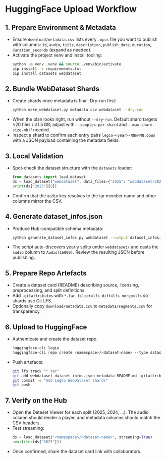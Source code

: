 # HuggingFace Upload Workflow

## 1. Prepare Environment & Metadata

- Ensure `download/metadata.csv` lists every `.opus` file you want to publish with columns: `id`, `audio`, `title`, `description`, `publish_date`, `duration`, `duration_seconds` (expand as needed).
- Activate the project venv and install tooling:
  ```bash
  python -m venv .venv && source .venv/bin/activate
  pip install -r requirements.txt
  pip install datasets webdataset
  ```

## 2. Bundle WebDataset Shards

- Create shards once metadata is final. Dry-run first:
  ```bash
  python make_webdataset.py metadata.csv webdataset --dry-run
  ```
- When the plan looks right, run without `--dry-run`. Default shard targets ≈20 files / ≤1.5 GB; adjust with `--samples-per-shard` and `--max-shard-size-mb` if needed.
- Inspect a shard to confirm each entry pairs `legco-<year>-NNNNNN.opus` with a JSON payload containing the metadata fields.

## 3. Local Validation

- Spot-check the dataset structure with the `datasets` loader:
  ```python
  from datasets import load_dataset
  ds = load_dataset("webdataset", data_files={"2025": "webdataset/2025/*.tar"})
  print(ds["2025"][0])
  ```
- Confirm that the `audio` key resolves to the tar member name and other columns mirror the CSV.

## 4. Generate dataset_infos.json

- Produce Hub-compatible schema metadata:
  ```bash
  python generate_dataset_infos.py webdataset --output dataset_infos.json --sampling-rate 16000
  ```
- The script auto-discovers yearly splits under `webdataset/` and casts the `audio` column to `Audio(16000)`. Review the resulting JSON before publishing.

## 5. Prepare Repo Artefacts

- Create a dataset card (README) describing source, licensing, preprocessing, and split definitions.
- Add `.gitattributes` with `*.tar filter=lfs diff=lfs merge=lfs` so shards use Git LFS.
- Optionally copy `download/metadata.csv` to `metadata/segments.csv` for transparency.

## 6. Upload to HuggingFace

- Authenticate and create the dataset repo:
  ```bash
  huggingface-cli login
  huggingface-cli repo create <namespace>/<dataset-name> --type dataset
  ```
- Push artefacts:
  ```bash
  git lfs track "*.tar"
  git add webdataset dataset_infos.json metadata README.md .gitattributes
  git commit -m "Add LegCo WebDataset shards"
  git push
  ```

## 7. Verify on the Hub

- Open the Dataset Viewer for each split (2025, 2024, …). The audio column should render a player, and metadata columns should match the CSV headers.
- Test streaming:
  ```python
  ds = load_dataset("<namespace>/<dataset-name>", streaming=True)
  next(iter(ds["2025"]))
  ```
- Once confirmed, share the dataset card link with collaborators.
